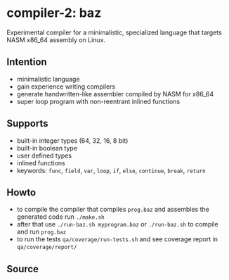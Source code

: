 # compiler-2: baz

Experimental compiler for a minimalistic, specialized language that targets NASM
x86_64 assembly on Linux.

## Intention

* minimalistic language
* gain experience writing compilers
* generate handwritten-like assembler compiled by NASM for x86_64
* super loop program with non-reentrant inlined functions

## Supports

* built-in integer types (64, 32, 16, 8 bit)
* built-in boolean type
* user defined types
* inlined functions
* keywords: `func`, `field`, `var`, `loop`, `if`, `else`, `continue`, `break`, `return`

## Howto

* to compile the compiler that compiles `prog.baz` and assembles the generated
code run `./make.sh`
* after that use `./run-baz.sh myprogram.baz` or `./run-baz.sh` to compile and
run `prog.baz`
* to run the tests `qa/coverage/run-tests.sh` and see coverage report in `qa/coverage/report/`

## Source

```clike
